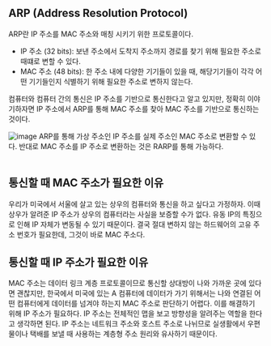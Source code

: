 ## ARP (Address Resolution Protocol)
ARP란 IP 주소를 MAC 주소와 매칭 시키기 위한 프로토콜이다.

- IP 주소 (32 bits): 보낸 주소에서 도착지 주소까지 경로를 찾기 위해 필요한 주소로 때떄로 변할 수 있다. 
- MAC 주소 (48 bits): 한 주소 내에 다양한 기기들이 있을 때, 해당기기들이 각각 어떤 기기들인지 식별하기 위해 필요한 주소로 변하지 않는다. 

컴퓨터와 컴퓨터 간의 통신은 IP 주소를 기반으로 통신한다고 알고 있지만, 정확히 이야기하자면 IP 주소에서 ARP를 통해 MAC 주소를 찾아 MAC 주소를 기반으로 통신하는 것이다.

![image](https://thebook.io/img/080326/105.jpg)
ARP를 통해 가상 주소인 IP 주소를 실제 주소인 MAC 주소로 변환할 수 있다. 반대로 MAC 주소를 IP 주소로 변환하는 것은 RARP를 통해 가능하다. 
<br>
<br>

## 통신할 때 MAC 주소가 필요한 이유
우리가 미국에서 서울에 살고 있는 상우의 컴퓨터와 통신을 하고 싶다고 가정하자. 이때 상우가 알려준 IP 주소가 상우의 컴퓨터라는 사실을 보증할 수가 없다. 유동 IP의 특징으로 인해 IP 자체가 변동될 수 있기 때문이다. 결국 절대 변하지 않는 하드웨어의 고유 주소 번호가 필요한데, 그것이 바로 MAC 주소다.

## 통신할 때 IP 주소가 필요한 이유
MAC 주소는 데이터 링크 계층 프로토콜이므로 통신할 상대방이 나와 가까운 곳에 있다면 괜찮지만, 한국에서 미국에 있는 A 컴퓨터에 데이터가 가기 위해서는 나와 연결된 어떤 컴퓨터에게 데이터를 넘겨야 하는지 MAC 주소로 판단하기 어렵다. 이를 해결하기 위해 IP 주소가 필요하다. IP 주소는 전체적인 맵을 보고 방향성을 알려주는 역할을 한다고 생각하면 된다. IP 주소는 네트워크 주소와 호스트 주소로 나뉘므로 실생활에서 우편물이나 택배를 보낼 때 사용하는 계층형 주소 원리와 유사하기 때문이다.